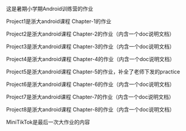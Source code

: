 这是暑期小学期Android训练营的作业

Project1是浙大android课程 Chapter-1的作业

Project2是浙大android课程 Chapter-2的作业（内含一个doc说明文档）

Project3是浙大android课程 Chapter-3的作业（内含一个doc说明文档）

Project4是浙大android课程 Chapter-4的作业（内含一个doc说明文档）

Project5是浙大android课程 Chapter-5的作业，补全了老师下发的practice

Project6是浙大android课程 Chapter-6的作业（内含一个doc说明文档）

Project7是浙大android课程 Chapter-7的作业（内含一个doc说明文档）

Project8是浙大android课程 Chapter-8的作业（内含一个doc说明文档）

MiniTikTok是最后一次大作业的内容
